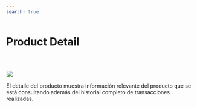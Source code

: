 ```yaml
---
search: true
---
```


# Product Detail

<img src="/assets/img/dynamic/experiences/business/product-detail.jpg" style="border: 1px solid #EEE; margin-top: 40px; max-width:900px;">

El detalle del producto muestra información relevante del producto que se está consultando además del historial completo de transacciones realizadas.

